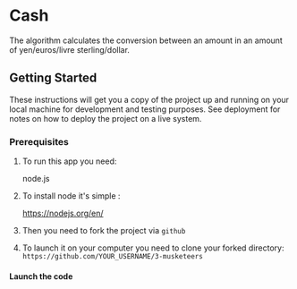# Cash

The algorithm calculates the conversion between an amount in an amount of yen/euros/livre sterling/dollar.

## Getting Started

These instructions will get you a copy of the project up and running on your local machine for development and testing purposes. See deployment for notes on how to deploy the project on a live system.

### Prerequisites

1. To run this app you need:

	node.js

2. To install node it's simple :

	https://nodejs.org/en/

3. Then you need to fork the project via ``github``

4. To launch it on your computer you need to clone your forked directory: ``https://github.com/YOUR_USERNAME/3-musketeers
``


	
#### Launch the code


